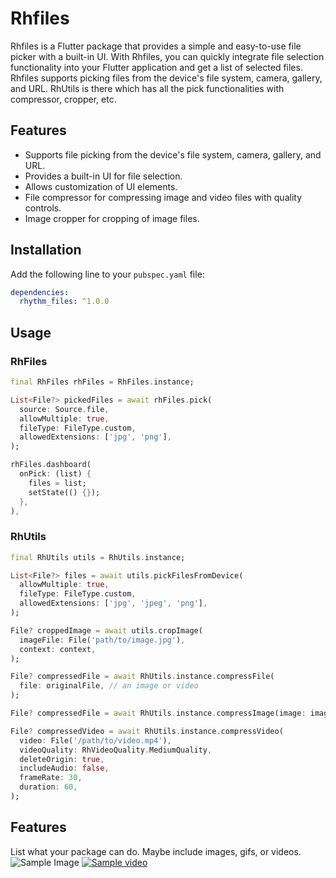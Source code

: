 # Rhfiles

Rhfiles is a Flutter package that provides a simple and easy-to-use file picker with a built-in UI. With Rhfiles, you can quickly integrate file selection functionality into your Flutter application and get a list of selected files. Rhfiles supports picking files from the device's file system, camera, gallery, and URL.
RhUtils is there which has all the pick functionalities with compressor, cropper, etc.

## Features

- Supports file picking from the device's file system, camera, gallery, and URL.
- Provides a built-in UI for file selection.
- Allows customization of UI elements.
- File compressor for compressing image and video files with quality controls.
- Image cropper for cropping of image files.

## Installation

Add the following line to your `pubspec.yaml` file:

```yaml
dependencies:
  rhythm_files: ^1.0.0
```

## Usage

### RhFiles
```dart
final RhFiles rhFiles = RhFiles.instance;

List<File?> pickedFiles = await rhFiles.pick(
  source: Source.file,
  allowMultiple: true,
  fileType: FileType.custom,
  allowedExtensions: ['jpg', 'png'],
);

rhFiles.dashboard(
  onPick: (list) {
    files = list;
    setState(() {});
  },
),
```

### RhUtils
```dart
final RhUtils utils = RhUtils.instance;

List<File?> files = await utils.pickFilesFromDevice(
  allowMultiple: true,
  fileType: FileType.custom,
  allowedExtensions: ['jpg', 'jpeg', 'png'],
);

File? croppedImage = await utils.cropImage(
  imageFile: File('path/to/image.jpg'),
  context: context,
);

File? compressedFile = await RhUtils.instance.compressFile(
  file: originalFile, // an image or video
);

File? compressedFile = await RhUtils.instance.compressImage(image: imageFile, quality: 80, percentage: 50);

File? compressedVideo = await RhUtils.instance.compressVideo(
  video: File('/path/to/video.mp4'),
  videoQuality: RhVideoQuality.MediumQuality,
  deleteOrigin: true,
  includeAudio: false,
  frameRate: 30,
  duration: 60,
);
```

## Features

List what your package can do. Maybe include images, gifs, or videos.
![Sample Image](https://images.pexels.com/photos/1181675/pexels-photo-1181675.jpeg?auto=compress&cs=tinysrgb&w=1260&h=750&dpr=1)
[![Sample video](https://q5n8c8q9.rocketcdn.me/wp-content/uploads/2019/09/YouTube-thumbnail-size-guide-best-practices-top-examples.png.webp)](http://techslides.com/demos/sample-videos/small.mp4)